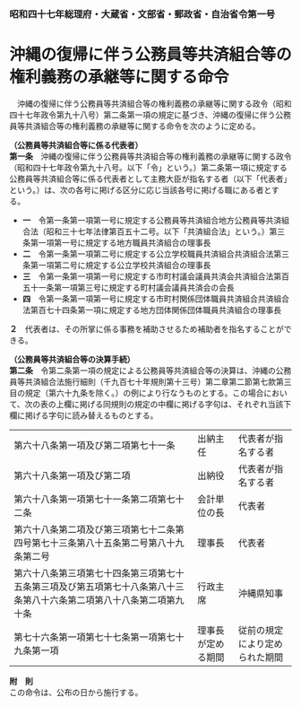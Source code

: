 ### 昭和四十七年総理府・大蔵省・文部省・郵政省・自治省令第一号  
# 沖縄の復帰に伴う公務員等共済組合等の権利義務の承継等に関する命令  
　沖縄の復帰に伴う公務員等共済組合等の権利義務の承継等に関する政令（昭和四十七年政令第九十八号）第二条第一項の規定に基づき、沖縄の復帰に伴う公務員等共済組合等の権利義務の承継等に関する命令を次のように定める。  
  
**（公務員等共済組合等に係る代表者）**  
**第一条**　沖縄の復帰に伴う公務員等共済組合等の権利義務の承継等に関する政令（昭和四十七年政令第九十八号。以下「令」という。）第二条第一項に規定する公務員等共済組合等に係る代表者として主務大臣が指名する者（以下「代表者」という。）は、次の各号に掲げる区分に応じ当該各号に掲げる職にある者とする。  
* **一**　令第一条第一項第一号に規定する公務員等共済組合地方公務員等共済組合法（昭和三十七年法律第百五十二号。以下「共済組合法」という。）第三条第一項第一号に規定する地方職員共済組合の理事長  
* **二**　令第一条第一項第二号に規定する公立学校職員共済組合共済組合法第三条第一項第二号に規定する公立学校共済組合の理事長  
* **三**　令第一条第一項第一号に規定する市町村議会議員共済会共済組合法第百五十一条第一項第三号に規定する町村議会議員共済会の会長  
* **四**　令第一条第一項第一号に規定する市町村関係団体職員共済組合共済組合法第百七十四条第一項に規定する地方団体関係団体職員共済組合の理事長  
  
**２**　代表者は、その所掌に係る事務を補助させるため補助者を指名することができる。  
  
**（公務員等共済組合等の決算手続）**  
**第二条**　令第二条第一項の規定による公務員等共済組合等の決算は、沖縄の公務員等共済組合法施行細則（千九百七十年規則第十三号）第二章第二節第七款第三目の規定（第六十九条を除く。）の例により行なうものとする。この場合において、次の表の上欄に掲げる同規則の規定の中欄に掲げる字句は、それぞれ当該下欄に掲げる字句に読み替えるものとする。  

||||  
| --- | --- | --- |  
|第六十八条第一項及び第二項第七十一条|出納主任|代表者が指名する者|  
|第六十八条第一項及び第二項|出納役|代表者が指名する者|  
|第六十八条第一項第七十一条第二項第七十二条|会計単位の長|代表者|  
|第六十八条第二項及び第三項第七十二条第四号第七十三条第八十五条第二号第八十九条第二号|理事長|代表者|  
|第六十八条第三項第七十四条第三項第七十五条第三項及び第五項第七十八条第八十三条第八十六条第二項第八十八条第二項第九十条|行政主席|沖縄県知事|  
|第七十六条第一項第七十七条第一項第七十九条第一項|理事長が定める期間|従前の規定により定められた期間|  
  
  
**附　則**  
この命令は、公布の日から施行する。  
  
